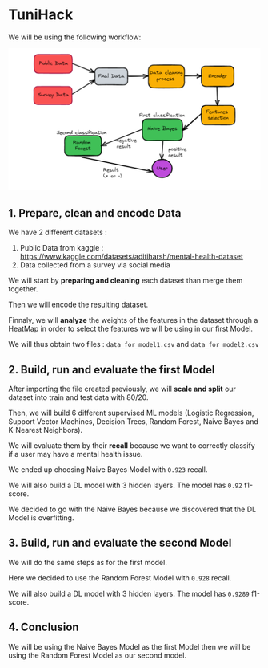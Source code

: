 # TuniHack

We will be using the following workflow:

![workflow](https://raw.githubusercontent.com/ShathaCodes/tuni-hack/main/workflow.png)

## 1. Prepare, clean and encode Data

We have 2 different datasets :
1.  Public Data from kaggle : https://www.kaggle.com/datasets/aditiharsh/mental-health-dataset
2.  Data collected from a survey via social media

We will start by **preparing and cleaning** each dataset than merge them together. 

Then we will encode the resulting dataset.

Finnaly, we will **analyze** the weights of the features in the dataset through a HeatMap in order to select the features we will be using in our first Model.

We will thus obtain two files : ``data_for_model1.csv`` and ``data_for_model2.csv``

## 2. Build, run and evaluate the first Model

After importing the file created previously, we will **scale and split** our dataset into train and test data with 80/20.

Then, we will build 6 different supervised ML models (Logistic Regression, Support Vector Machines, Decision Trees, Random Forest, Naive Bayes and K-Nearest Neighbors).

We will evaluate them by their **recall** because we want to correctly classify if a user may have a mental health issue.

We ended up choosing Naive Bayes Model with ``0.923`` recall.

We will also build a DL model with 3 hidden layers. The model has ``0.92`` f1-score.

We decided to go with the Naive Bayes because we discovered that the DL Model is overfitting.


## 3. Build, run and evaluate the second Model

We will do the same steps as for the first model.

Here we decided to use the Random Forest Model with  ``0.928`` recall.

We will also build a DL model with 3 hidden layers. The model has ``0.9289`` f1-score.

## 4. Conclusion

We will be using the Naive Bayes Model as the first Model then we will be using the Random Forest Model as our second model.


